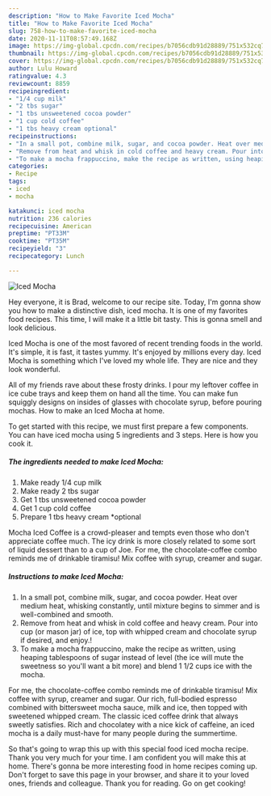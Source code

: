 ```yaml
---
description: "How to Make Favorite Iced Mocha"
title: "How to Make Favorite Iced Mocha"
slug: 758-how-to-make-favorite-iced-mocha
date: 2020-11-11T08:57:49.168Z
image: https://img-global.cpcdn.com/recipes/b7056cdb91d28889/751x532cq70/iced-mocha-recipe-main-photo.jpg
thumbnail: https://img-global.cpcdn.com/recipes/b7056cdb91d28889/751x532cq70/iced-mocha-recipe-main-photo.jpg
cover: https://img-global.cpcdn.com/recipes/b7056cdb91d28889/751x532cq70/iced-mocha-recipe-main-photo.jpg
author: Lulu Howard
ratingvalue: 4.3
reviewcount: 8859
recipeingredient:
- "1/4 cup milk"
- "2 tbs sugar"
- "1 tbs unsweetened cocoa powder"
- "1 cup cold coffee"
- "1 tbs heavy cream optional"
recipeinstructions:
- "In a small pot, combine milk, sugar, and cocoa powder. Heat over medium heat, whisking constantly, until mixture begins to simmer and is well-combined and smooth."
- "Remove from heat and whisk in cold coffee and heavy cream. Pour into cup (or mason jar) of ice, top with whipped cream and chocolate syrup if desired, and enjoy.!"
- "To make a mocha frappuccino, make the recipe as written, using heaping tablespoons of sugar instead of level (the ice will mute the sweetness so you&#39;ll want a bit more) and blend 1 1/2 cups ice with the mocha."
categories:
- Recipe
tags:
- iced
- mocha

katakunci: iced mocha 
nutrition: 236 calories
recipecuisine: American
preptime: "PT33M"
cooktime: "PT35M"
recipeyield: "3"
recipecategory: Lunch

---
```



![Iced Mocha](https://img-global.cpcdn.com/recipes/b7056cdb91d28889/751x532cq70/iced-mocha-recipe-main-photo.jpg)

Hey everyone, it is Brad, welcome to our recipe site. Today, I'm gonna show you how to make a distinctive dish, iced mocha. It is one of my favorites food recipes. This time, I will make it a little bit tasty. This is gonna smell and look delicious.

Iced Mocha is one of the most favored of recent trending foods in the world. It's simple, it is fast, it tastes yummy. It's enjoyed by millions every day. Iced Mocha is something which I've loved my whole life. They are nice and they look wonderful.

All of my friends rave about these frosty drinks. I pour my leftover coffee in ice cube trays and keep them on hand all the time. You can make fun squiggly designs on insides of glasses with chocolate syrup, before pouring mochas. How to make an Iced Mocha at home.


To get started with this recipe, we must first prepare a few components. You can have iced mocha using 5 ingredients and 3 steps. Here is how you cook it.

<!--inarticleads1-->

##### The ingredients needed to make Iced Mocha:

1. Make ready 1/4 cup milk
1. Make ready 2 tbs sugar
1. Get 1 tbs unsweetened cocoa powder
1. Get 1 cup cold coffee
1. Prepare 1 tbs heavy cream *optional


Mocha Iced Coffee is a crowd-pleaser and tempts even those who don&#39;t appreciate coffee much. The icy drink is more closely related to some sort of liquid dessert than to a cup of Joe. For me, the chocolate-coffee combo reminds me of drinkable tiramisu! Mix coffee with syrup, creamer and sugar. 

<!--inarticleads2-->

##### Instructions to make Iced Mocha:

1. In a small pot, combine milk, sugar, and cocoa powder. Heat over medium heat, whisking constantly, until mixture begins to simmer and is well-combined and smooth.
1. Remove from heat and whisk in cold coffee and heavy cream. Pour into cup (or mason jar) of ice, top with whipped cream and chocolate syrup if desired, and enjoy.!
1. To make a mocha frappuccino, make the recipe as written, using heaping tablespoons of sugar instead of level (the ice will mute the sweetness so you&#39;ll want a bit more) and blend 1 1/2 cups ice with the mocha.


For me, the chocolate-coffee combo reminds me of drinkable tiramisu! Mix coffee with syrup, creamer and sugar. Our rich, full-bodied espresso combined with bittersweet mocha sauce, milk and ice, then topped with sweetened whipped cream. The classic iced coffee drink that always sweetly satisfies. Rich and chocolatey with a nice kick of caffeine, an iced mocha is a daily must-have for many people during the summertime. 

So that's going to wrap this up with this special food iced mocha recipe. Thank you very much for your time. I am confident you will make this at home. There's gonna be more interesting food in home recipes coming up. Don't forget to save this page in your browser, and share it to your loved ones, friends and colleague. Thank you for reading. Go on get cooking!
